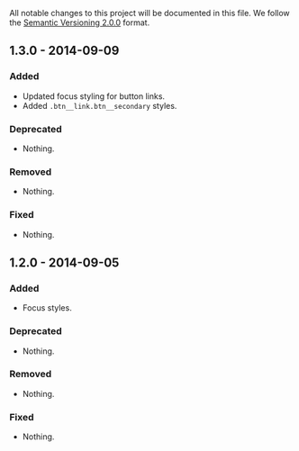 All notable changes to this project will be documented in this file.
We follow the [Semantic Versioning 2.0.0](http://semver.org/) format.


## 1.3.0 - 2014-09-09

### Added
- Updated focus styling for button links.
- Added `.btn__link.btn__secondary` styles.

### Deprecated
- Nothing.

### Removed
- Nothing.

### Fixed
- Nothing.


## 1.2.0 - 2014-09-05

### Added
- Focus styles.

### Deprecated
- Nothing.

### Removed
- Nothing.

### Fixed
- Nothing.
